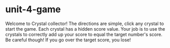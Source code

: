# unit-4-game
Welcome to Crystal collector!
The directions are simple, click any crystal to start the game.
Each crystal has a hidden score value. 
Your job is to use the crystals to correctly add up your score to equal the target number's score.
Be careful though! If you go over the target score, you lose!